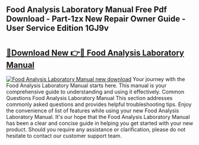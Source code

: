 ## Food Analysis Laboratory Manual Free Pdf Download - Part-1zx New Repair Owner Guide - User Service Edition 1GJ9v

# <h2><a href="http://cf26376.oget.top/?id=Food+Analysis+Laboratory+Manual">🔗Download New 👉🔴 Food Analysis Laboratory Manual</a></h2>

[![Food Analysis Laboratory Manual new download](https://i.imgur.com/5g1atiW.png)](http://cf26376.oget.top/?id=Food+Analysis+Laboratory+Manual)
Your journey with the Food Analysis Laboratory Manual starts here. This manual is your comprehensive guide to understanding and using it effectively. Common Questions Food Analysis Laboratory Manual This section addresses commonly asked questions and provides helpful troubleshooting tips. Enjoy the convenience of list of features while using your new Food Analysis Laboratory Manual. It's our hope that the Food Analysis Laboratory Manual has been a clear and concise guide in helping you get started with your new product. Should you require any assistance or clarification, please do not hesitate to contact our customer support team.
